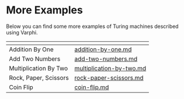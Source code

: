 # More Examples

Below you can find some more examples of Turing machines described using Varphi.&#x20;

<table data-view="cards"><thead><tr><th></th><th data-hidden data-card-target data-type="content-ref"></th></tr></thead><tbody><tr><td>Addition By One</td><td><a href="addition-by-one.md">addition-by-one.md</a></td></tr><tr><td>Add Two Numbers</td><td><a href="add-two-numbers.md">add-two-numbers.md</a></td></tr><tr><td>Multiplication By Two</td><td><a href="multiplication-by-two.md">multiplication-by-two.md</a></td></tr><tr><td>Rock, Paper, Scissors</td><td><a href="rock-paper-scissors.md">rock-paper-scissors.md</a></td></tr><tr><td>Coin Flip</td><td><a href="coin-flip.md">coin-flip.md</a></td></tr></tbody></table>

